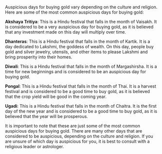 

Auspicious days for buying gold vary depending on the culture and religion. Here are some of the most common auspicious days for buying gold:

**Akshaya Tritiya**: This is a Hindu festival that falls in the month of Vaisakh. It is considered to be a very auspicious day for buying gold, as it is believed that any investment made on this day will multiply over time.

**Dhanteras**: This is a Hindu festival that falls in the month of Kartik. It is a day dedicated to Lakshmi, the goddess of wealth. On this day, people buy gold and silver jewelry, utensils, and other items to please Lakshmi and bring prosperity into their homes.

**Diwali**: This is a Hindu festival that falls in the month of Margashirsha. It is a time for new beginnings and is considered to be an auspicious day for buying gold.

**Pongal**: This is a Hindu festival that falls in the month of Thai. It is a harvest festival and is considered to be a good time to buy gold, as it is believed that the crop yield will be good in the coming year.

**Ugadi**: This is a Hindu festival that falls in the month of Chaitra. It is the first day of the new year and is considered to be a good time to buy gold, as it is believed that the year will be prosperous.

It is important to note that these are just some of the most common auspicious days for buying gold. There are many other days that are considered to be auspicious, depending on the culture and religion. If you are unsure of which day is auspicious for you, it is best to consult with a religious leader or astrologer.
